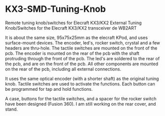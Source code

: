 # KX3-SMD-Tuning-Knob
Remote tuning knob/switches for Elecraft KX3/KX2
External Tuning Knob/Switches for the Elecraft KX3/KX2 transceiver de WB2ART

It is about the same size, 95x75x25mm as the elecraft KPod, and uses surface-mount devices. The encoder, led's, rocker switch, crystal and  a few headers are thru-hole. The tactile switches are mounted on the front of the pcb. The encoder is mounted on the rear of the pcb with the shaft protruding through the front of the pcb. The led's are soldered to the rear of the pcb, and are on the front of the pcb. All other components are mounted on the rear of the pcb, including all external connections.

It uses the same optical encoder (with a shorter shaft) as the original tuning knob.
Tactile switches are used to activate the functions. Each button can be programmed for tap and hold functions.

A case, buttons for the tactile switches, and a spacer for the rocker switch have been designed (Fusion 360). I am still working on the rear cover, and stand.
